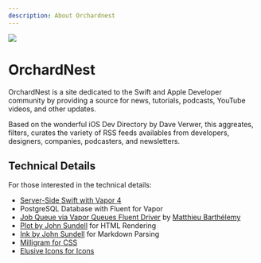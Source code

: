 ```yaml
---
description: About Orchardnest
---
```

![](/images/logo-small.png)

# OrchardNest

OrchardNest is a site dedicated to the Swift and Apple Developer community by providing a source for news, tutorials, podcasts, YouTube videos, and other updates.

Based on the wonderful iOS Dev Directory by Dave Verwer, this aggreates, filters, curates the variety of RSS feeds availables from developers, designers, companies, podcasters, and newsletters. 

## Technical Details

For those interested in the technical details:

* [Server-Side Swift with Vapor 4](https://vapor.codes)
* PostgreSQL Database with Fluent for Vapor
* [Job Queue via Vapor Queues Fluent Driver](https://github.com/m-barthelemy/vapor-queues-fluent-driver) by [Matthieu Barthélemy](https://github.com/m-barthelemy)
* [Plot by John Sundell](https://github.com/johnsundell/plot) for HTML Rendering
* [Ink by John Sundell](https://github.com/JohnSundell/Ink) for Markdown Parsing
* [Milligram for CSS](https://milligram.io) 
* [Elusive Icons for Icons](http://elusiveicons.com)
